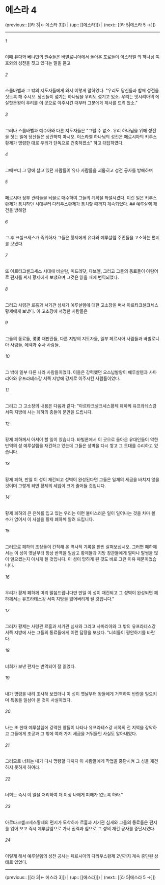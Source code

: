 # 에스라 4

(previous:: [[라 3|← 에스라 3]]) | (up:: [[에스라]]) | (next:: [[라 5|에스라 5 →]])

***




###### 1 

이때 유다와 베냐민의 원수들은 바빌로니아에서 돌아온 포로들이 이스라엘 의 하나님 여호와의 성전을 짓고 있다는 말을 듣고 



###### 2 

스룹바벨과 그 밖의 지도자들에게 와서 이렇게 말하였다. "우리도 당신들과 함께 성전을 짓도록 해 주시오. 당신들이 섬기는 하나님을 우리도 섬기고 있소. 우리는 앗시리아의 에살핫돈왕이 우리를 이 곳으로 이주시킨 때부터 그분에게 제사를 드려 왔소." 



###### 3 

그러나 스룹바벨과 예수아와 다른 지도자들은 "그럴 수 없소. 우리 하나님을 위해 성전을 짓는 일에 당신들은 상관하지 마시오. 이스라엘 하나님의 성전은 페르시아의 키루스황제가 명령한 대로 우리가 단독으로 건축하겠소" 하고 대답하였다. 



###### 4 

그때부터 그 땅에 살고 있던 사람들이 유다 사람들을 괴롭히고 성전 공사를 방해하며 



###### 5 

페르시아 정부 관리들을 뇌물로 매수하여 그들의 계획을 좌절시켰다. 이런 일은 키루스황제가 통치하던 시대부터 다리우스황제가 통치할 때까지 계속되었다. ## 예루살렘 재건을 방해함 



###### 6 

그 후 크셀크세스가 즉위하자 그들은 황제에게 유다와 예루살렘 주민들을 고소하는 편지를 보냈다. 



###### 7 

또 아르타크셀크세스 시대에 비슬람, 미드레닷, 다브엘, 그리고 그들의 동료들이 아람어로 편지를 써서 황제에게 보냈으며 그것은 읽을 때에 번역되었다. 



###### 8 

그리고 사령관 르훔과 서기관 심새가 예루살렘에 대한 고소장을 써서 아르타크셀크세스황제에게 보냈다. 이 고소장에 서명한 사람들은 



###### 9 

그들의 동료들, 몇몇 재판관들, 다른 지방의 지도자들, 일부 페르시아 사람들과 바빌로니아 사람들, 에렉과 수사 사람들, 



###### 10 

그 밖에 일부 다른 나라 사람들이었다. 이들은 강력했던 오스납발왕이 예루살렘과 사마리아와 유프라테스강 서쪽 지방에 강제로 이주시킨 사람들이었다. 



###### 11 

그리고 그 고소장의 내용은 다음과 같다: "아르타크셀크세스황제 폐하께 유프라테스강 서쪽 지방에 사는 폐하의 종들이 문안을 드립니다. 



###### 12 

황제 폐하께서 아셔야 할 일이 있습니다. 바빌론에서 이 곳으로 돌아온 유대인들이 악한 반역의 성 예루살렘을 재건하고 있는데 그들은 성벽을 다시 쌓고 그 토대를 수리하고 있습니다. 



###### 13 

황제 폐하, 만일 이 성이 재건되고 성벽이 완성된다면 그들은 일체의 세금을 바치지 않을 것이며 그렇게 되면 황제의 세입이 크게 줄어들 것입니다. 



###### 14 

황제 폐하의 큰 은혜를 입고 있는 우리는 이런 불미스러운 일이 일어나는 것을 차마 볼 수가 없어서 이 사실을 황제 폐하께 알려 드립니다. 



###### 15 

그러므로 폐하의 조상들이 간직해 온 역사적 기록을 한번 살펴보십시오. 그러면 폐하께서는 이 성이 옛날부터 항상 반역을 일삼고 황제들과 지방 장관들에게 얼마나 말썽을 많이 일으켰는지 아시게 될 것입니다. 이 성이 망하게 된 것도 바로 그런 이유 때문이었습니다. 



###### 16 

우리가 황제 폐하께 미리 말씀드립니다만 만일 이 성이 재건되고 그 성벽이 완성되면 폐하께서는 유프라테스강 서쪽 지방을 잃어버리게 될 것입니다." 



###### 17 

그러자 황제는 사령관 르훔과 서기관 심새와 그리고 사마리아와 그 밖의 유프라테스강 서쪽 지방에 사는 그들의 동료들에게 이런 답장을 보냈다. "너희들이 평안하기를 바란다. 



###### 18 

너희가 보낸 편지는 번역되어 잘 읽었다. 



###### 19 

내가 명령을 내려 조사해 보았더니 이 성이 옛날부터 왕들에게 거역하여 반란을 일으키며 폭동을 일삼아 온 것이 사실이었다. 



###### 20 

나는 또 한때 예루살렘에 강력한 왕들이 나타나 유프라테스강 서쪽의 전 지역을 장악하고 그들에게 조공과 그 밖에 여러 가지 세금을 거둬들인 사실도 알아내었다. 



###### 21 

그러므로 너희는 내가 다시 명령할 때까지 이 사람들에게 작업을 중단시켜 그 성을 재건하지 못하게 하여라. 



###### 22 

너희는 즉시 이 일을 처리하여 더 이상 나에게 피해가 없도록 하라." 



###### 23 

아르타크셀크세스황제의 편지가 도착하자 르훔과 서기관 심새와 그들의 동료들은 편지를 읽어 보고 즉시 예루살렘으로 가서 권력과 힘으로 그 성의 재건 공사를 중단시켰다. 



###### 24 

이렇게 해서 예루살렘의 성전 공사는 페르시아의 다리우스황제 2년까지 계속 중단된 상태로 있었다.

***

(previous:: [[라 3|← 에스라 3]]) | (up:: [[에스라]]) | (next:: [[라 5|에스라 5 →]])
